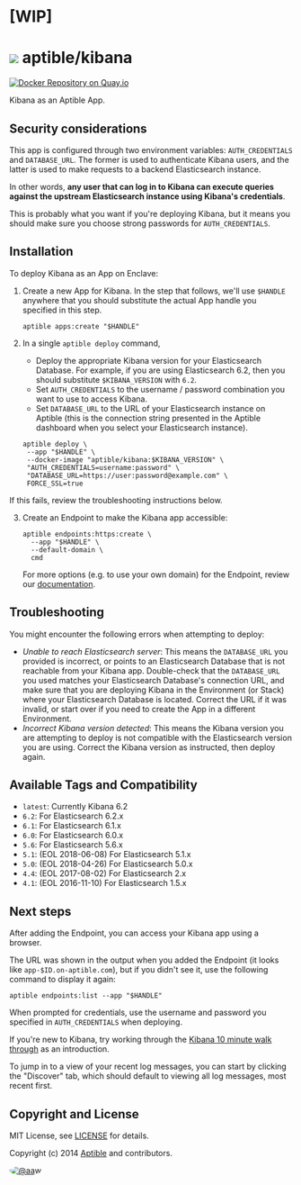 # [WIP]

# ![](https://gravatar.com/avatar/11d3bc4c3163e3d238d558d5c9d98efe?s=64) aptible/kibana

[![Docker Repository on Quay.io](https://quay.io/repository/aptible/kibana/status)](https://quay.io/repository/aptible/kibana)

Kibana as an Aptible App.

## Security considerations

This app is configured through two environment variables: `AUTH_CREDENTIALS`
and `DATABASE_URL`. The former is used to authenticate Kibana users, and the
latter is used to make requests to a backend Elasticsearch instance.

In other words, **any user that can log in to Kibana can execute queries
against the upstream Elasticsearch instance using Kibana's credentials**.

This is probably what you want if you're deploying Kibana, but it means you
should make sure you choose strong passwords for `AUTH_CREDENTIALS`.

## Installation

To deploy Kibana as an App on Enclave:

1. Create a new App for Kibana. In the step that follows, we'll use `$HANDLE`
   anywhere that you should substitute the actual App handle you specified in
   this step.

    ```
    aptible apps:create "$HANDLE"
    ```

2. In a single `aptible deploy` command,

    * Deploy the appropriate Kibana version for your Elasticsearch Database. For
     example, if you are using Elasticsearch 6.2, then you should substitute
     `$KIBANA_VERSION` with `6.2`.
    * Set `AUTH_CREDENTIALS` to the username / password combination you want to
     use to access Kibana.
    * Set `DATABASE_URL` to the URL of your Elasticsearch instance on Aptible
     (this is the connection string presented in the Aptible dashboard when you
     select your Elasticsearch instance).

    ```
    aptible deploy \
     --app "$HANDLE" \
     --docker-image "aptible/kibana:$KIBANA_VERSION" \
     "AUTH_CREDENTIALS=username:password" \
     "DATABASE_URL=https://user:password@example.com" \
     FORCE_SSL=true
    ```

If this fails, review the troubleshooting instructions below.

3. Create an Endpoint to make the Kibana app accessible:

    ```
    aptible endpoints:https:create \
      --app "$HANDLE" \
      --default-domain \
      cmd
    ```

    For more options (e.g. to use your own domain) for the Endpoint, review our
    [documentation][0].

## Troubleshooting

You might encounter the following errors when attempting to deploy:

* _Unable to reach Elasticsearch server_: This means the `DATABASE_URL` you
  provided is incorrect, or points to an Elasticsearch Database that is not
  reachable from your Kibana app. Double-check that the `DATABASE_URL` you used
  matches your Elasticsearch Database's connection URL, and make sure that you
  are deploying Kibana in the Environment (or Stack) where your Elasticsearch
  Database is located. Correct the URL if it was invalid, or start over if you
  need to create the App in a different Environment.
* _Incorrect Kibana version detected_: This means the Kibana version you are
  attempting to deploy is not compatible with the Elasticsearch version you are
  using. Correct the Kibana version as instructed, then deploy again.


## Available Tags and Compatibility

* `latest`: Currently Kibana 6.2
* `6.2`: For Elasticsearch 6.2.x
* `6.1`: For Elasticsearch 6.1.x
* `6.0`: For Elasticsearch 6.0.x
* `5.6`: For Elasticsearch 5.6.x
* `5.1`: (EOL 2018-06-08) For Elasticsearch 5.1.x
* `5.0`: (EOL 2018-04-26) For Elasticsearch 5.0.x
* `4.4`: (EOL 2017-08-02) For Elasticsearch 2.x
* `4.1`: (EOL 2016-11-10) For Elasticsearch 1.5.x


## Next steps

After adding the Endpoint, you can access your Kibana app using a browser.

The URL was shown in the output when you added the Endpoint (it looks like
`app-$ID.on-aptible.com`), but if you didn't see it, use the following command
to display it again:

```
aptible endpoints:list --app "$HANDLE"
```

When prompted for credentials, use the username and password you specified in
`AUTH_CREDENTIALS` when deploying.

If you're new to Kibana, try working through the [Kibana 10 minute walk
through][1] as an introduction.

To jump in to a view of your recent log messages, you can start by clicking the
"Discover" tab, which should default to viewing all log messages, most recent
first.


## Copyright and License

MIT License, see [LICENSE](LICENSE.md) for details.

Copyright (c) 2014 [Aptible](https://www.aptible.com) and contributors.

[<img src="https://s.gravatar.com/avatar/c386daf18778552e0d2f2442fd82144d?s=60" style="border-radius: 50%;" alt="@aaw" />](https://github.com/aaw)


  [0]: https://www.aptible.com/documentation/enclave/tutorials/expose-web-app.html
  [1]: http://www.elasticsearch.org/guide/en/kibana/current/using-kibana-for-the-first-time.html
